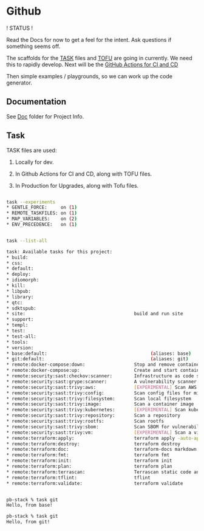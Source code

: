 # Github

! STATUS !

Read the Docs for now to get a feel for the intent. Ask questions if something seems off.

The scaffolds for the [TASK](../mod/task/README.md) files and [TOFU](../mod/tofu/README.md) are going in currently. We need this to rapidly develop. Next will be the [GitHub Actions for CI and CD](../.github/workflows/README.md)

Then simple examples / playgrounds, so we can work up the code generator.

## Documentation

See [Doc](../doc/README.md) folder for Project Info.


## Task

TASK files are used:

1. Locally for dev.

2. In Github Actions for CI and CD, along with TOFU files.

3. In Production for Upgrades, along with Tofu files.


```sh

task --experiments
* GENTLE_FORCE:     on (1)
* REMOTE_TASKFILES: on (1)
* MAP_VARIABLES:    on (2)
* ENV_PRECEDENCE:   on (1)


task --list-all

task: Available tasks for this project:
* build:                                       
* css:                                         
* default:                                     
* deploy:                                      
* idiomorph:                                   
* kill:                                        
* libpub:                                      
* library:                                     
* qtc:                                         
* sdktspub:                                    
* site:                                        build and run site
* support:                                     
* templ:                                       
* test:                                        
* test-all:                                    
* tools:                                       
* version:                                     
* base:default:                                      (aliases: base)
* git:default:                                       (aliases: git)
* remote:docker-compose:down:                  Stop and remove containers, networks
* remote:docker-compose:up:                    Create and start containers
* remote:security:sast:checkov:scanner:        Infrastructure as code static analysis
* remote:security:sast:grype:scanner:          A vulnerability scanner for container images, filesystems, and SBOMs
* remote:security:sast:trivy:aws:              [EXPERIMENTAL] Scan AWS account
* remote:security:sast:trivy:config:           Scan config files for misconfigurations
* remote:security:sast:trivy:filesystem:       Scan local filesystem
* remote:security:sast:trivy:image:            Scan a container image
* remote:security:sast:trivy:kubernetes:       [EXPERIMENTAL] Scan kubernetes cluster
* remote:security:sast:trivy:repository:       Scan a repository
* remote:security:sast:trivy:rootfs:           Scan rootfs
* remote:security:sast:trivy:sbom:             Scan SBOM for vulnerabilities and licenses
* remote:security:sast:trivy:vm:               [EXPERIMENTAL] Scan a virtual machine image
* remote:terraform:apply:                      terraform apply -auto-approve
* remote:terraform:destroy:                    terraform destroy
* remote:terraform:doc:                        terraform-docs markdown table
* remote:terraform:fmt:                        terraform fmt
* remote:terraform:init:                       terraform init
* remote:terraform:plan:                       terraform plan
* remote:terraform:terrascan:                  Terrascan static code analyzer
* remote:terraform:tflint:                     tflint
* remote:terraform:validate:                   terraform validate


pb-stack % task git
Hello, from base!

pb-stack % task git
Hello, from git!


```
